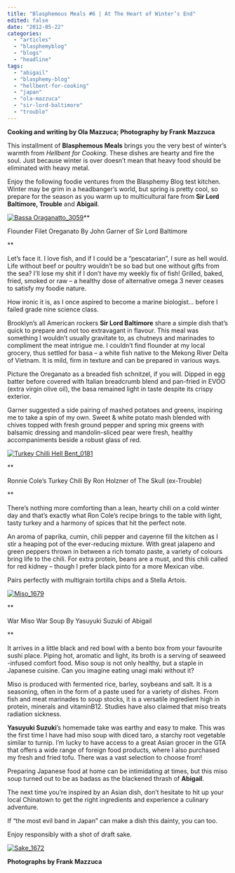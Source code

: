 ```yaml
---
title: "Blasphemous Meals #6 | At The Heart of Winter’s End"
edited: false
date: "2012-05-22"
categories:
  - "articles"
  - "blasphemyblog"
  - "blogs"
  - "headline"
tags:
  - "abigail"
  - "blasphemy-blog"
  - "hellbent-for-cooking"
  - "japan"
  - "ola-mazzuca"
  - "sir-lord-baltimore"
  - "trouble"
---
```


**Cooking and writing by Ola Mazzuca; Photography by Frank Mazzuca**

This installment of **Blasphemous Meals** brings you the very best of winter’s warmth from _Hellbent for Cooking_. These dishes are hearty and fire the soul. Just because winter is over doesn’t mean that heavy food should be eliminated with heavy metal.

Enjoy the following foodie ventures from the Blasphemy Blog test kitchen. Winter may be grim in a headbanger’s world, but spring is pretty cool, so prepare for the season as you warm up to multicultural fare from **Sir Lord Baltimore, Trouble** and **Abigail**.

[![](http://www.hellbound.ca/wp-content/uploads/2012/05/Bassa-Oraganatto_3059-290x290.jpg "Bassa Oraganatto_3059")](http://www.hellbound.ca/2012/05/blasphemous-meals-6-at-the-heart-of-winters-end/bassa-oraganatto_3059/)**

Flounder Filet Oreganato By John Garner of Sir Lord Baltimore

**

Let’s face it. I love fish, and if I could be a “pescatarian”, I sure as hell would. Life without beef or poultry wouldn’t be so bad but one without gifts from the sea? I’ll lose my shit if I don’t have my weekly fix of fish! Grilled, baked, fried, smoked or raw – a healthy dose of alternative omega 3 never ceases to satisfy my foodie nature.

How ironic it is, as I once aspired to become a marine biologist… before I failed grade nine science class.

Brooklyn’s all American rockers **Sir Lord Baltimore** share a simple dish that’s quick to prepare and not too extravagant in flavour. This meal was something I wouldn’t usually gravitate to, as chutneys and marinades to compliment the meat intrigue me. I couldn’t find flounder at my local grocery, thus settled for basa – a white fish native to the Mekong River Delta of Vietnam. It is mild, firm in texture and can be prepared in various ways.

Picture the Oreganato as a breaded fish schnitzel, if you will. Dipped in egg batter before covered with Italian breadcrumb blend and pan-fried in EVOO (extra virgin olive oil), the basa remained light in taste despite its crispy exterior.

Garner suggested a side pairing of mashed potatoes and greens, inspiring me to take a spin of my own. Sweet & white potato mash blended with chives topped with fresh ground pepper and spring mix greens with balsamic dressing and mandolin-sliced pear were fresh, healthy accompaniments beside a robust glass of red.

[![](http://www.hellbound.ca/wp-content/uploads/2012/05/Turkey-Chilli-Hell-Bent_0181-290x335.jpg "Turkey Chilli Hell Bent_0181")](http://www.hellbound.ca/2012/05/blasphemous-meals-6-at-the-heart-of-winters-end/turkey-chilli-hell-bent_0181/)

**

Ronnie Cole’s Turkey Chili By Ron Holzner of The Skull (ex-Trouble)

**

There’s nothing more comforting than a lean, hearty chili on a cold winter day and that’s exactly what Ron Cole’s recipe brings to the table with light, tasty turkey and a harmony of spices that hit the perfect note.

An aroma of paprika, cumin, chili pepper and cayenne fill the kitchen as I stir a heaping pot of the ever-reducing mixture. With great jalapeno and green peppers thrown in between a rich tomato paste, a variety of colours bring life to the chili. For extra protein, beans are a must, and this chili called for red kidney – though I prefer black pinto for a more Mexican vibe.

Pairs perfectly with multigrain tortilla chips and a Stella Artois.

[![](http://www.hellbound.ca/wp-content/uploads/2012/05/Miso_1679-290x434.jpg "Miso_1679")](http://www.hellbound.ca/2012/05/blasphemous-meals-6-at-the-heart-of-winters-end/miso_1679/)

**

War Miso War Soup By Yasuyuki Suzuki of Abigail

**

It arrives in a little black and red bowl with a bento box from your favourite sushi place. Piping hot, aromatic and light, its broth is a serving of seaweed -infused comfort food. Miso soup is not only healthy, but a staple in Japanese cuisine. Can you imagine eating unagi maki without it?

Miso is produced with fermented rice, barley, soybeans and salt. It is a seasoning, often in the form of a paste used for a variety of dishes. From fish and meat marinades to soup stocks, it is a versatile ingredient high in protein, minerals and vitaminB12. Studies have also claimed that miso treats radiation sickness.

**Yasuyuki Suzuki**’s homemade take was earthy and easy to make. This was the first time I have had miso soup with diced taro, a starchy root vegetable similar to turnip. I’m lucky to have access to a great Asian grocer in the GTA that offers a wide range of foreign food products, where I also purchased my fresh and fried tofu. There was a vast selection to choose from!

Preparing Japanese food at home can be intimidating at times, but this miso soup turned out to be as badass as the blackened thrash of **Abigail**.

The next time you’re inspired by an Asian dish, don’t hesitate to hit up your local Chinatown to get the right ingredients and experience a culinary adventure.

If “the most evil band in Japan” can make a dish this dainty, you can too.

Enjoy responsibly with a shot of draft sake.

[![](http://www.hellbound.ca/wp-content/uploads/2012/05/Sake_1672-290x423.jpg "Sake_1672")](http://www.hellbound.ca/2012/05/blasphemous-meals-6-at-the-heart-of-winters-end/sake_1672/)

**Photographs by Frank Mazzuca**
